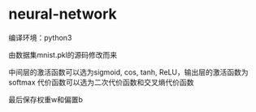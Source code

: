 # neural-network
编译环境：python3

由数据集mnist.pkl的源码修改而来

中间层的激活函数可以选为sigmoid, cos, tanh, ReLU，输出层的激活函数为softmax
代价函数可以选为二次代价函数和交叉熵代价函数

最后保存权重w和偏置b